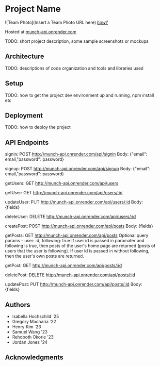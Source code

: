 # Project Name

![Team Photo](Insert a Team Photo URL here)
[*how?*](https://help.github.com/articles/about-readmes/#relative-links-and-image-paths-in-readme-files)

Hosted at [munch-api.onrender.com](https://munch-api.onrender.com)

TODO: short project description, some sample screenshots or mockups

## Architecture

TODO:  descriptions of code organization and tools and libraries used

## Setup

TODO: how to get the project dev environment up and running, npm install etc

## Deployment

TODO: how to deploy the project

## API Endpoints
signin: POST http://munch-api.onrender.com/api/signin
Body: {"email": email,"password": password}

signup: POST http://munch-api.onrender.com/api/signup
Body: {"email": email,"password": password}

getUsers: GET http://munch-api.onrender.com/api/users

getUser: GET http://munch-api.onrender.com/api/users/:id

updateUser: PUT http://munch-api.onrender.com/api/users/:id
Body: {fields}

deleteUser: DELETE http://munch-api.onrender.com/api/users/:id

createPost: POST http://munch-api.onrender.com/api/posts
Body: {fields}

getPosts: GET http://munch-api.onrender.com/api/posts
Optional query params - user: id, following: true
If user id is passed in paramater and following is true, then posts of the user's home page are returned (posts of users that the user is following). If user id is passed in without following, then the user's own posts are returned.

getPost: GET http://munch-api.onrender.com/api/posts/:id

deletePost: DELETE http://munch-api.onrender.com/api/posts/:id

updatePost: PUT http://munch-api.onrender.com/api/posts/:id
Body: {fields}

## Authors

- Isabella Hochschild '25
- Gregory Macharia '22
- Henry Kim '23
- Samuel Wang '23
- Rehoboth Okorie '23
- Jordan Jones '24

## Acknowledgments
